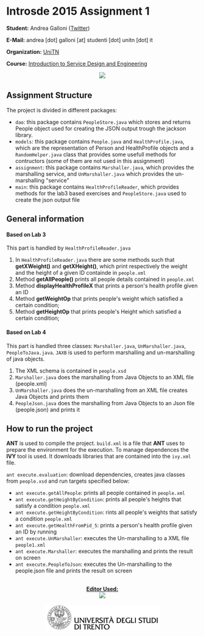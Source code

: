 
# Introsde 2015 Assignment 1


**Student:** Andrea Galloni ([Twitter](https://twitter.com/andreagalloni92))

**E-Mail:** andrea [dot] galloni [at] studenti [dot] unitn [dot] it

**Organization:** [UniTN](http://www.unitn.it/en)

**Course:** [Introduction to Service Design and Engineering](https://sites.google.com/site/introsdeunitn/)

<p align="center">
  <img src="https://lh5.googleusercontent.com/zNOrV6pkBTazzwZzSOLd4CX0QbpeLwOjyRBdiyMMq52j8OhoMx2atiwkVA3U2yPkwx_VLkKm4RwG4t0_fS7tBNec2lc04w9fliFyrKplBpowjThtu-IZtvqX" width="400">
</p>


<h2>Assignment Structure</h2>

The project is divided in different packages:

<ul>
<li><code>dao</code>: this package contains <code>PeopleStore.java</code> which stores and returns People object used for creating the JSON output trough the jackson library.</li>
<li><code>models</code>: this package contains <code>People.java</code> and <code>HealthProfile.java</code>, which are the representation of Person and HealthProfile objects and a <code>RandomHelper.java</code> class that provides some usefull methods for contructors (some of them are not used in this assignment)</li>
<li><code>assignment</code>: this package contains <code>Marshaller.java</code>, which provides the marshalling service, and <code>UnMarshaller.java</code> which provides the un-marshalling "service" </li>
<li><code>main</code>: this package contains <code>HealthProfileReader</code>, which provides methods for the lab3 based exercises and <code>PeopleStore.java</code> used to create the json output file</li>
</ul>


<h2>General information</h2>

<h4>Based on Lab 3</h4>
This part is handled by <code>HealthProfileReader.java</code>

<ol>
<li>In <code>HealthProfileReader.java</code> there are some methods such that <b>getXWeight()</b> and <b>getXHeight()</b>, which print respectively the weight and the height of a given ID containde in  <code>people.xml</code></li>
<li>Method <b>getAllPeople()</b> prints all people details contained in <code>people.xml</code></li>
<li>Method <b>displayHealthProfileX</b> that prints a person's health profile given an ID</li>
<li>Method <b>getWeightOp</b> that prints people's weight which satisfied a certain condition;</li>
<li>Method <b>getHeightOp</b> that prints people's Height which satisfied a certain condition;</li>
</ol>

<h4>Based on Lab 4</h4>
This part is handled three classes: <code>Marshaller.java</code>, <code>UnMarshaller.java</code>, <code>PeopleToJava.java</code>. <code>JAXB</code> is used to perform marshalling and un-marshalling of java objects.

<ol>
<li>The XML schema is contained in <code>people.xsd</code></li>
<li><code>Marshaller.java</code> does the marshalling from Java Objects to an XML file (people.xml)</li>
<li><code>UnMarshaller.java</code> does the un-marshalling from an XML file creates Java Objects and prints them</li>
<li><code>PeopleJson.java</code> does the marshalling from Java Objects to an Json file (people.json) and prints it</li>
</ol>

<h2>How to run the project</h2>

<b>ANT</b> is used to compile the project. <code>build.xml</code> is a file that <b>ANT</b> uses to prepare the environment for the execution. To manage dependences the <b>IVY</b> tool is used. It downloads libraries that are contained into the <code>ivy.xml</code> file.


<code>ant execute.evaluation</code>: download dependencies, creates java classes from <code>people.xsd</code> and run targets specified below:

<ul>
<li><code>ant execute.getAllPeople</code>: prints all people contained in <code>people.xml</code></li>
<li><code>ant execute.getHeightByCondition</code>: prints all people's heights that satisfy a condition <code>people.xml</code></li>
<li><code>ant execute.getHeightByCondition</code>: rints all people's weights that satisfy a condition <code>people.xml</code></li>
<li><code>ant execute.getHealthFromPid_5</code>: prints a person's health profile given an ID by running </li>
<li><code>ant execute.UnMarshaller</code>: executes the Un-marshalling to a XML file <code>people1.xml</code></li>
<li><code>ant execute.Marshaller</code>: executes the marshalling and  prints the result on screen</li>
<li><code>ant execute.PeopleToJson</code>: executes the Un-marshalling to the people.json file and  prints the result on screen</li>
</ul>


<p align="center">
  <br/><b><a href="http://www.eclipse.org/">Editor Used:</a></b><br/>
  <a href="http://www.eclipse.org/">
  <img src="https://eclipse.org/eclipse.org-common/themes/solstice/public/images/logo/eclipse-800x188.png" width="200">
  </a>
</p>


<p align="center">
  <img src="https://raw.githubusercontent.com/sn1p3r46/introsde-2015-assignment-3-client/master/images/LogoUniTn.png" width="300">
</p>
